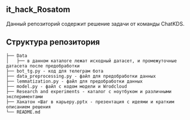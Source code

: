 ## it_hack_Rosatom

Данный репозиторий содержит решение задачи от команды ChatKDS.

## Структура репозитория

```
├── Data
│   ├── в данном каталоге лежат исходный датасет, и промежуточные датасета после предобработки
├── bot_tg.py - код для телеграм бота
├── data_preprocessing.py - файл для предобработки данных
├── lemmatization.py - файл для предобработки данных
├── model.py - файл с кодом модели и Wrodcloud
├── Research and experiments - каталог с ноутбуком и различными экспериментами
├── Хакатон «Шаг в карьеру.pptx - презентация с идеями и кратким описанием решения
└── README.md
```
